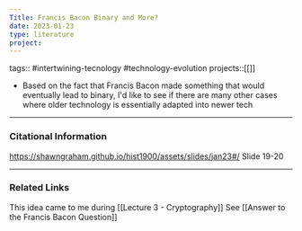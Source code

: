 ```yaml
---
Title: Francis Bacon Binary and More?
date: 2023-01-23
type: literature
project:
---
```

tags:: #intertwining-tecnology #technology-evolution 
projects::[[]]

- Based on the fact that Francis Bacon made something that would eventually lead to binary, I'd like to see if there are many other cases where older technology is essentially adapted into newer tech


---
### Citational Information

https://shawngraham.github.io/hist1900/assets/slides/jan23#/ Slide 19-20

---

### Related Links

This idea came to me during [[Lecture 3 - Cryptography]]
See [[Answer to the Francis Bacon Question]]

